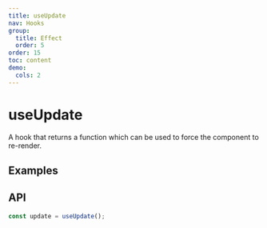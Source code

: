 ```yaml
---
title: useUpdate
nav: Hooks
group:
  title: Effect
  order: 5
order: 15
toc: content
demo:
  cols: 2
---
```


# useUpdate

A hook that returns a function which can be used to force the component to re-render.

## Examples

<code src="./demo/demo1.tsx"></code>

## API

```typescript
const update = useUpdate();
```
